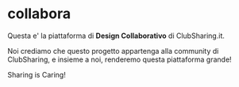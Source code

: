 # collabora

Questa e' la piattaforma di **Design Collaborativo** di ClubSharing.it.

Noi crediamo che questo progetto appartenga alla community di ClubSharing, e insieme a noi, renderemo questa piattaforma grande!

Sharing is Caring!
